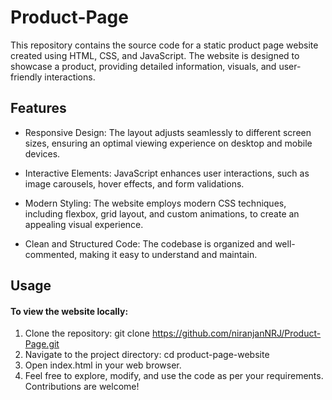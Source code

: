 # Product-Page
This repository contains the source code for a static product page website created using HTML, CSS, and JavaScript. The website is designed to showcase a product, providing detailed information, visuals, and user-friendly interactions.
>
## Features ##
- Responsive Design: The layout adjusts seamlessly to different screen sizes, ensuring an optimal viewing experience on desktop and mobile devices.
+ Interactive Elements: JavaScript enhances user interactions, such as image carousels, hover effects, and form validations.
* Modern Styling: The website employs modern CSS techniques, including flexbox, grid layout, and custom animations, to create an appealing visual experience.
- Clean and Structured Code: The codebase is organized and well-commented, making it easy to understand and maintain.

## Usage ##
#### To view the website locally: ####
1. Clone the repository: git clone https://github.com/niranjanNRJ/Product-Page.git
2. Navigate to the project directory: cd product-page-website
3. Open index.html in your web browser.
4. Feel free to explore, modify, and use the code as per your requirements. Contributions are welcome!
